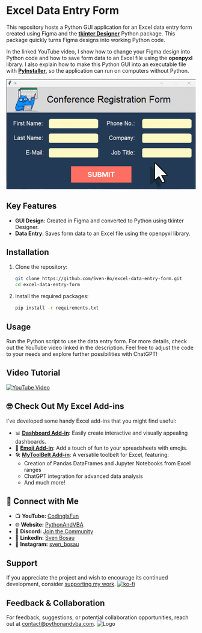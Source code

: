 # Excel Data Entry Form

This repository hosts a Python GUI application for an Excel data entry form created using Figma and the **[tkinter Designer](https://github.com/ParthJadhav/Tkinter-Designer)** Python package. This package quickly turns Figma designs into working Python code.

In the linked YouTube video, I show how to change your Figma design into Python code and how to save form data to an Excel file using the **openpyxl** library. I also explain how to make this Python GUI into an executable file with **[PyInstaller](https://pyinstaller.org/en/stable/)**, so the application can run on computers without Python.

![GUI Demo](GUI_Demo.gif)

## Key Features
- **GUI Design**: Created in Figma and converted to Python using tkinter Designer.
- **Data Entry**: Saves form data to an Excel file using the openpyxl library.


## Installation
1. Clone the repository:
   ```bash
   git clone https://github.com/Sven-Bo/excel-data-entry-form.git
   cd excel-data-entry-form

2. Install the required packages:
    ```bash
    pip install -r requirements.txt


## Usage
Run the Python script to use the data entry form.
For more details, check out the YouTube video linked in the description.
Feel free to adjust the code to your needs and explore further possibilities with ChatGPT!

## Video Tutorial
[![YouTube Video](https://img.youtube.com/vi/HwoJtAsNCU0/0.jpg)](https://youtu.be/HwoJtAsNCU0)



## 🤓 Check Out My Excel Add-ins
I've developed some handy Excel add-ins that you might find useful:

- 📊 **[Dashboard Add-in](https://pythonandvba.com/grafly)**: Easily create interactive and visually appealing dashboards.
- 🤪 **[Emoji Add-in](https://pythonandvba.com/emojify)**: Add a touch of fun to your spreadsheets with emojis.
- 🛠️ **[MyToolBelt Add-in](https://pythonandvba.com/mytoolbelt)**: A versatile toolbelt for Excel, featuring:
  - Creation of Pandas DataFrames and Jupyter Notebooks from Excel ranges
  - ChatGPT integration for advanced data analysis
  - And much more!


## 🤝 Connect with Me
- 📺 **YouTube:** [CodingIsFun](https://youtube.com/c/CodingIsFun)
- 🌐 **Website:** [PythonAndVBA](https://pythonandvba.com)
- 💬 **Discord:** [Join the Community](https://pythonandvba.com/discord)
- 💼 **LinkedIn:** [Sven Bosau](https://www.linkedin.com/in/sven-bosau/)
- 📸 **Instagram:** [sven_bosau](https://www.instagram.com/sven_bosau/)

## Support 
If you appreciate the project and wish to encourage its continued development, consider [supporting my work](https://pythonandvba.com/coffee-donation).
[![ko-fi](https://ko-fi.com/img/githubbutton_sm.svg)](https://pythonandvba.com/coffee-donation)

## Feedback & Collaboration
For feedback, suggestions, or potential collaboration opportunities, reach out at contact@pythonandvba.com.
![Logo](https://www.pythonandvba.com/banner-img)
